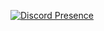 [![Discord Presence](https://lanyard-profile-readme.vercel.app/api/708748894124900375)](https://discord.com/users/708748894124900375)

